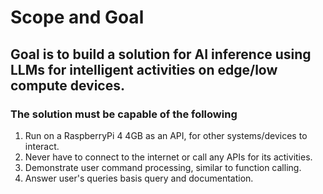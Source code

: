 # Scope and Goal

## Goal is to build a solution for AI inference using LLMs for intelligent activities on edge/low compute devices.


### The solution must be capable of the following 
1. Run on a RaspberryPi 4 4GB as an API, for other systems/devices to interact.
2. Never have to connect to the internet or call any APIs for its activities.
3. Demonstrate user command processing, similar to function calling.
4. Answer user's queries basis query and documentation.



